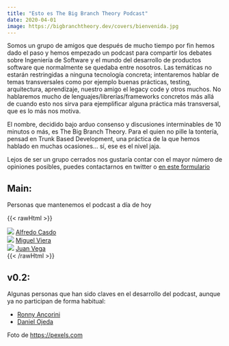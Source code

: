 ```yaml
---
title: "Esto es The Big Branch Theory Podcast"
date: 2020-04-01
image: https://bigbranchtheory.dev/covers/bienvenida.jpg
---
```



Somos un grupo de amigos que después de mucho tiempo por fin hemos dado el paso y hemos empezado un podcast para compartir los debates sobre Ingeniería de Software y el mundo del desarrollo de productos software que normalmente se quedaba entre nosotros. Las temáticas no estarán restringidas a ninguna tecnología concreta; intentaremos hablar de temas transversales como por ejemplo buenas prácticas, testing, arquitectura, aprendizaje, nuestro amigo el legacy code y otros muchos. No hablaremos mucho de lenguajes/librerías/frameworks concretos más allá de cuando esto nos sirva para ejemplificar alguna práctica más transversal, que es lo más nos motiva.

El nombre, decidido bajo arduo consenso y discusiones interminables de 10 minutos o más, es The Big Branch Theory. Para el quien no pille la tontería, pensad en Trunk Based Development, una práctica de la que hemos hablado en muchas ocasiones… sí, ese es el nivel jaja.

Lejos de ser un grupo cerrados nos gustaría contar con el mayor número de opiniones posibles, puedes contactarnos en twitter o [en este formulario](https://juandavidvega.typeform.com/to/qlQ4TuUK)


## Main:

Personas que mantenemos el podcast a día de hoy

{{< rawHtml >}}
<div class="members">
    <div class="member">
        <img src="https://bigbranchtheory.dev/avatar/alfredo.jpeg" />
        <a href="https://twitter.com/AlfredoCasado">Alfredo Casdo</a>
    </div>
    <div class="member">
        <img src="https://bigbranchtheory.dev/avatar/miguel.jpeg" />
        <a href="https://twitter.com/mangelviera">Miguel Viera</a>
    </div>
    <div class="member">
        <img src="https://bigbranchtheory.dev/avatar/juan.jpg" />
        <a href="https://twitter.com/juandvegarguez">Juan Vega</a>
    </div>
</div>
{{< /rawHtml >}}

## v0.2:

Algunas personas que han sido claves en el desarrollo del podcast, aunque ya no participan de forma habitual:

- [Ronny Ancorini](https://twitter.com/RonnyAncorini)
- [Daniel Ojeda](https://twitter.com/SuuiGD) 


Foto de https://pexels.com
